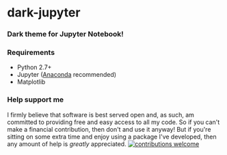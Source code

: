 # dark-jupyter
### Dark theme for Jupyter Notebook!

### Requirements
* Python 2.7+
* Jupyter ([Anaconda](https://www.continuum.io/downloads) recommended)
* Matplotlib

### Help support me
I firmly believe that software is best served open and, as such, am committed to providing free and easy access to all my code. So if you can't make a financial contribution, then don't and use it anyway! But if you're sitting on some extra time and enjoy using a package I've developed, then any amount of help is *greatly* appreciated. [![contributions welcome](https://img.shields.io/badge/contributions-welcome-brightgreen.svg?style=flat)](https://github.com/openwisdom/sherlock-theme/issues)
